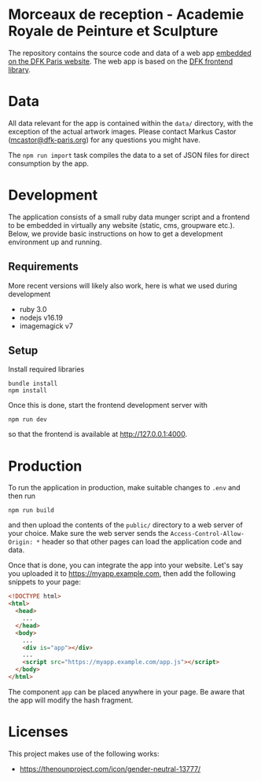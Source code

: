 # Morceaux de reception - Academie Royale de Peinture et Sculpture

The repository contains the source code and data of a web app
[embedded on the DFK Paris website](https://www.dfk-paris.org/en/page/academie-database-3846.html).
The web app is based on the
[DFK frontend library](https://github.com/dfk-paris/frontend).

# Data

All data relevant for the app is contained within the `data/` directory, with
the exception of the actual artwork images. Please contact Markus Castor
(mcastor@dfk-paris.org) for any questions you might have.

The `npm run import` task compiles the data to a set of JSON files for direct
consumption by the app.

# Development

The application consists of a small ruby data munger script and a frontend to be
embedded in virtually any website (static, cms, groupware etc.). Below, we
provide basic instructions on how to get a development environment up and
running.

## Requirements

More recent versions will likely also work, here is what we used during
development

* ruby 3.0
* nodejs v16.19
* imagemagick v7

## Setup

Install required libraries

    bundle install
    npm install

Once this is done, start the frontend development server
with

    npm run dev

so that the frontend is available at http://127.0.0.1:4000.

# Production

To run the application in production, make suitable changes to `.env` and then
run

    npm run build

and then upload the contents of the `public/` directory to a web server of your
choice. Make sure the web server sends the `Access-Control-Allow-Origin: *`
header so that other pages can load the application code and data.

Once that is done, you can integrate the app into your website. Let's say you
uploaded it to https://myapp.example.com, then add the following snippets to
your page:

```html
<!DOCTYPE html>
<html>
  <head>
    ...
  </head>
  <body>
    ...
    <div is="app"></div>
    ...
    <script src="https://myapp.example.com/app.js"></script>
  </body>
</html>
```

The component `app` can be placed anywhere in your page. Be aware that the app
will modify the hash fragment.

# Licenses

This project makes use of the following works:

* https://thenounproject.com/icon/gender-neutral-13777/

